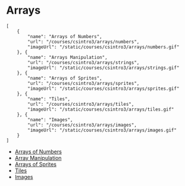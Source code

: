 # Arrays

```codecard
[
    {
        "name": "Arrays of Numbers",
        "url": "/courses/csintro3/arrays/numbers",
        "imageUrl": "/static/courses/csintro3/arrays/numbers.gif"
    }, {
        "name": "Arrays Manipulation",
        "url": "/courses/csintro3/arrays/strings",
        "imageUrl": "/static/courses/csintro3/arrays/strings.gif"
    }, {
        "name": "Arrays of Sprites",
        "url": "/courses/csintro3/arrays/sprites",
        "imageUrl": "/static/courses/csintro3/arrays/sprites.gif"
    }, {
        "name": "Tiles",
        "url": "/courses/csintro3/arrays/tiles",
        "imageUrl": "/static/courses/csintro3/arrays/tiles.gif"
    }, {
        "name": "Images",
        "url": "/courses/csintro3/arrays/images",
        "imageUrl": "/static/courses/csintro3/arrays/images.gif"
    }
]
```

* [Arrays of Numbers](/courses/csintro3/arrays/numbers)
* [Array Manipulation](/courses/csintro3/arrays/strings)
* [Arrays of Sprites](/courses/csintro3/arrays/sprites)
* [Tiles](/courses/csintro3/arrays/tiles)
* [Images](/courses/csintro3/arrays/images)
